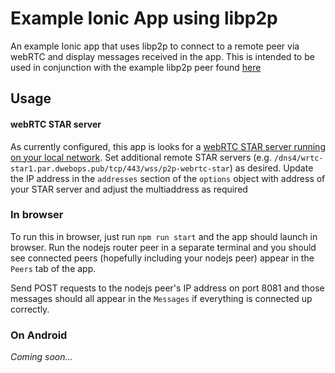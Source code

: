 # Example Ionic App using libp2p

An example Ionic app that uses libp2p to connect to a remote peer via webRTC and display messages received in the app.  This is intended to be used in conjunction with the example libp2p peer found [here](https://github.com/acolytec3/libp2p_node_router)

## Usage

#### webRTC STAR server 

As currently configured, this app is looks for a [webRTC STAR server running on your local network](https://github.com/libp2p/js-libp2p-webrtc-star#rendezvous-server-aka-signaling-server).  Set additional remote STAR servers (e.g. `/dns4/wrtc-star1.par.dwebops.pub/tcp/443/wss/p2p-webrtc-star`) as desired.  Update the IP address in the `addresses` section of the `options` object with address of your STAR server and adjust the multiaddress as required

### In browser

To run this in browser, just run `npm run start` and the app should launch in browser.  Run the nodejs router peer in a separate terminal and you should see connected peers (hopefully including your nodejs peer) appear in the `Peers` tab of the app.  

Send POST requests to the nodejs peer's IP address on port 8081 and those messages should all appear in the `Messages` if everything is connected up correctly.

### On Android

_Coming soon..._


